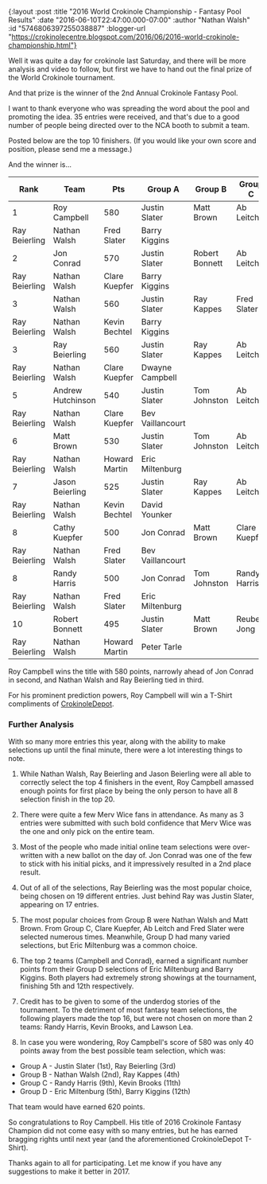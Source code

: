 {:layout :post
 :title "2016 World Crokinole Championship - Fantasy Pool Results"
 :date "2016-06-10T22:47:00.000-07:00"
 :author "Nathan Walsh"
 :id "5746806397255038887"
 :blogger-url "https://crokinolecentre.blogspot.com/2016/06/2016-world-crokinole-championship.html"}

Well it was quite a day for crokinole last Saturday, and there will be more analysis and video to follow, but first we have to hand out the final prize of the World Crokinole tournament.

And that prize is the winner of the 2nd Annual Crokinole Fantasy Pool.

I want to thank everyone who was spreading the word about the pool and promoting the idea. 35 entries were received, and that's due to a good number of people being directed over to the NCA booth to submit a team.

Posted below are the top 10 finishers. (If you would like your own score and position, please send me a message.)

And the winner is...

<table>
	<thead>
		<tr>
			<th>Rank</th>
			<th>Team</th>
			<th>Pts</th>
			<th>Group A</th>
			<th>Group B</th>
			<th>Group C</th>
			<th>Group D</th>
		</tr>
	</thead>
	<tbody>
		<tr>
			<td>1</td>
			<td>Roy Campbell</td>
			<td>580</td>
			<td>Justin Slater</td>
			<td>Matt Brown</td>
			<td>Ab Leitch</td>
			<td>Eric Miltenburg</td>
		</tr>
		<tr>
			<td>Ray Beierling</td>
			<td>Nathan Walsh</td>
			<td>Fred Slater</td>
			<td>Barry Kiggins</td>
		</tr>
		<tr>
			<td>2</td>
			<td>Jon Conrad</td>
			<td>570</td>
			<td>Justin Slater</td>
			<td>Robert Bonnett</td>
			<td>Ab Leitch</td>
			<td>Eric Miltenburg</td>
		</tr>
		<tr>
			<td>Ray Beierling</td>
			<td>Nathan Walsh</td>
			<td>Clare Kuepfer</td>
			<td>Barry Kiggins</td>
		</tr>
		<tr>
			<td>3</td>
			<td>Nathan Walsh</td>
			<td>560</td>
			<td>Justin Slater</td>
			<td>Ray Kappes</td>
			<td>Fred Slater</td>
			<td>Peter Tarle</td>
		</tr>
		<tr>
			<td>Ray Beierling</td>
			<td>Nathan Walsh</td>
			<td>Kevin Bechtel</td>
			<td>Barry Kiggins</td>
		</tr>
		<tr>
			<td>3</td>
			<td>Ray Beierling</td>
			<td>560</td>
			<td>Justin Slater</td>
			<td>Ray Kappes</td>
			<td>Ab Leitch</td>
			<td>Eric Miltenburg</td>
		</tr>
		<tr>
			<td>Ray Beierling</td>
			<td>Nathan Walsh</td>
			<td>Clare Kuepfer</td>
			<td>Dwayne Campbell</td>
		</tr>
		<tr>
			<td>5</td>
			<td>Andrew Hutchinson</td>
			<td>540</td>
			<td>Justin Slater</td>
			<td>Tom Johnston</td>
			<td>Ab Leitch</td>
			<td>Eric Miltenburg</td>
		</tr>
		<tr>
			<td>Ray Beierling</td>
			<td>Nathan Walsh</td>
			<td>Clare Kuepfer</td>
			<td>Bev Vaillancourt</td>
		</tr>
		<tr>
			<td>6</td>
			<td>Matt Brown</td>
			<td>530</td>
			<td>Justin Slater</td>
			<td>Tom Johnston</td>
			<td>Ab Leitch</td>
			<td>Peter Tarle</td>
		</tr>
		<tr>
			<td>Ray Beierling</td>
			<td>Nathan Walsh</td>
			<td>Howard Martin</td>
			<td>Eric Miltenburg</td>
		</tr>
		<tr>
			<td>7</td>
			<td>Jason Beierling</td>
			<td>525</td>
			<td>Justin Slater</td>
			<td>Ray Kappes</td>
			<td>Ab Leitch</td>
			<td>Bev Vaillancourt</td>
		</tr>
		<tr>
			<td>Ray Beierling</td>
			<td>Nathan Walsh</td>
			<td>Kevin Bechtel</td>
			<td>David Younker</td>
		</tr>
		<tr>
			<td>8</td>
			<td>Cathy Kuepfer</td>
			<td>500</td>
			<td>Jon Conrad</td>
			<td>Matt Brown</td>
			<td>Clare Kuepfer</td>
			<td>Eric Miltenburg</td>
		</tr>
		<tr>
			<td>Ray Beierling</td>
			<td>Nathan Walsh</td>
			<td>Fred Slater</td>
			<td>Bev Vaillancourt</td>
		</tr>
		<tr>
			<td>8</td>
			<td>Randy Harris</td>
			<td>500</td>
			<td>Jon Conrad</td>
			<td>Tom Johnston</td>
			<td>Randy Harris</td>
			<td>Ron Haymes</td>
		</tr>
		<tr>
			<td>Ray Beierling</td>
			<td>Nathan Walsh</td>
			<td>Fred Slater</td>
			<td>Eric Miltenburg</td>
		</tr>
		<tr>
			<td>10</td>
			<td>Robert Bonnett</td>
			<td>495</td>
			<td>Justin Slater</td>
			<td>Matt Brown</td>
			<td>Reuben Jong</td>
			<td>Eric Miltenburg</td>
		</tr>
		<tr>
			<td>Ray Beierling</td>
			<td>Nathan Walsh</td>
			<td>Howard Martin</td>
			<td>Peter Tarle</td>
		</tr>
	</tbody>
</table>

Roy Campbell wins the title with 580 points, narrowly ahead of Jon Conrad in second, and Nathan Walsh and Ray Beierling tied in third.

For his prominent prediction powers, Roy Campbell will win a T-Shirt compliments of [CrokinoleDepot](http://www.crokinoledepot.com/).

### Further Analysis

With so many more entries this year, along with the ability to make selections up until the final minute, there were a lot interesting things to note.

1. While Nathan Walsh, Ray Beierling and Jason Beierling were all able to correctly select the top 4 finishers in the event, Roy Campbell amassed enough points for first place by being the only person to have all 8 selection finish in the top 20.

2. There were quite a few Merv Wice fans in attendance. As many as 3 entries were submitted with such bold confidence that Merv Wice was the one and only pick on the entire team.

3. Most of the people who made initial online team selections were over-written with a new ballot on the day of. Jon Conrad was one of the few to stick with his initial picks, and it impressively resulted in a 2nd place result.

4. Out of all of the selections, Ray Beierling was the most popular choice, being chosen on 19 different entries. Just behind Ray was Justin Slater, appearing on 17 entries.

5. The most popular choices from Group B were Nathan Walsh and Matt Brown. From Group C, Clare Kuepfer, Ab Leitch and Fred Slater were selected numerous times. Meanwhile, Group D had many varied selections, but Eric Miltenburg was a common choice.

6. The top 2 teams (Campbell and Conrad), earned a significant number points from their Group D selections of Eric Miltenburg and Barry Kiggins. Both players had extremely strong showings at the tournament, finishing 5th and 12th respectively.

7. Credit has to be given to some of the underdog stories of the tournament. To the detriment of most fantasy team selections, the following players made the top 16, but were not chosen on more than 2 teams: Randy Harris, Kevin Brooks, and Lawson Lea.

8. In case you were wondering, Roy Campbell's score of 580 was only 40 points away from the best possible team selection, which was:
- Group A - Justin Slater (1st), Ray Beierling (3rd)
- Group B - Nathan Walsh (2nd), Ray Kappes (4th)
- Group C - Randy Harris (9th), Kevin Brooks (11th)
- Group D - Eric Miltenburg (5th), Barry Kiggins (12th)

That team would have earned 620 points.

So congratulations to Roy Campbell. His title of 2016 Crokinole Fantasy Champion did not come easy with so many entries, but he has earned bragging rights until next year (and the aforementioned CrokinoleDepot T-Shirt).

Thanks again to all for participating. Let me know if you have any suggestions to make it better in 2017.
